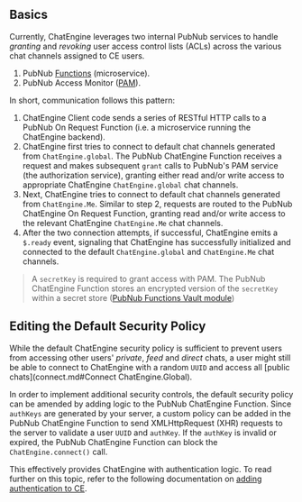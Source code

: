 ## Basics

Currently, ChatEngine leverages two internal PubNub services to handle _granting_ and _revoking_ user access control lists (ACLs) across the various chat channels assigned to CE users.

1. PubNub [Functions](https://www.pubnub.com/tutorials/pubnub-functions/) (microservice).
2. PubNub Access Monitor ([PAM](https://www.pubnub.com/tutorials/pubnub-access-manager/)).

In short, communication follows this pattern:

1. ChatEngine Client code sends a series of RESTful HTTP calls to a PubNub On Request Function (i.e. a microservice running the ChatEngine backend).
2. ChatEngine first tries to connect to default chat channels generated from ```ChatEngine.global```. The PubNub ChatEngine Function receives a request and makes subsequent ```grant``` calls to PubNub's PAM service (the authorization service), granting either read and/or write access to appropriate ChatEngine ```ChatEngine.global``` chat channels.
3. Next, ChatEngine tries to connect to default chat channels generated from ```ChatEngine.Me```. Similar to step 2, requests are routed to the PubNub ChatEngine On Request Function, granting read and/or write access to the relevant ChatEngine ```ChatEngine.Me``` chat channels.
4. After the two connection attempts, if successful, ChatEngine emits a ```$.ready``` event, signaling that ChatEngine has successfully initialized and connected to the default ```ChatEngine.global``` and ```ChatEngine.Me``` chat channels.

> A ```secretKey``` is required to grant access with PAM. The PubNub ChatEngine Function stores an encrypted version of the ```secretKey``` within a secret store ([PubNub Functions Vault module](https://www.pubnub.com/docs/blocks/vault-module))

## Editing the Default Security Policy

While the default ChatEngine security policy is sufficient to prevent users from accessing other users' _private_, _feed_ and _direct_ chats, a user might still be able to connect to ChatEngine with a random ```UUID``` and access all [public chats](connect.md#Connect ChatEngine.Global).

In order to implement additional security controls, the default security policy can be amended by adding logic to the PubNub ChatEngine Function. Since ```authKeys``` are generated by your server, a custom policy can be added in the PubNub ChatEngine Function to send XMLHttpRequest (XHR) requests to the server to validate a user ```UUID``` and ```authKey```. If the ```authKey``` is invalid or expired, the PubNub ChatEngine Function can block the ```ChatEngine.connect()``` call.

This effectively provides ChatEngine with authentication logic. To read further on this topic, refer to the following documentation on [adding authentication to CE](../advancedConcepts/authentication.md).
